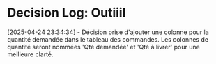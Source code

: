 # Decision Log: Outiiil
[2025-04-24 23:34:34] - Décision prise d'ajouter une colonne pour la quantité demandée dans le tableau des commandes. Les colonnes de quantité seront nommées 'Qté demandée' et 'Qté à livrer' pour une meilleure clarté.